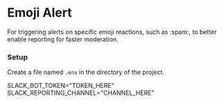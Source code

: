 # Emoji Alert

For triggering alerts on specific emoji reactions, such as :spam:, to better enable reporting for faster moderation.

### Setup

Create a file named `.env` in the directory of the project.

SLACK_BOT_TOKEN="TOKEN_HERE"
SLACK_REPORTING_CHANNEL="CHANNEL_HERE"
